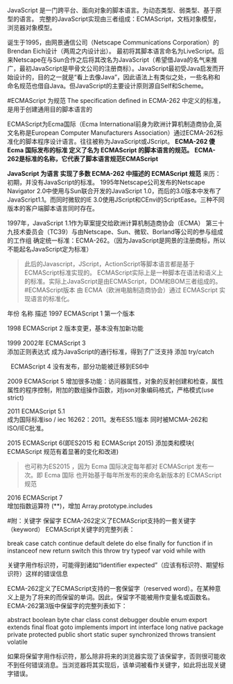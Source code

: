 JavaScript 是一门跨平台、面向对象的脚本语言。为动态类型、弱类型、基于原型的语言。
完整的JavaScript实现由三者组成：ECMAScript，文档对象模型，浏览器对象模型。










诞生于1995，由网景通信公司（Netscape Communications Corporation）的Brendan Eich设计（两周之内设计出）。
最初将其脚本语言命名为LiveScript。后来Netscape在与Sun合作之后将其改名为JavaScript（希望借Java的名气来推广，最初JavaScript是甲骨文公司的注册商标）。JavaScript最初受Java启发而开始设计的，目的之一就是“看上去像Java”，因此语法上有类似之处，一些名称和命名规范也借自Java。但JavaScript的主要设计原则源自Self和Scheme。


#ECMAScript 为规范
The specification defined in ECMA-262 中定义的标准，是用于创建通用目的脚本语言的

ECMAScript为Ecma国际（Ecma International前身为欧洲计算机制造商协会,英文名称是European Computer Manufacturers Association）通过ECMA-262标准化的脚本程序设计语言。往往被称为JavaScript或JScript。
**ECMA-262 傻Ecma 国际发布的标准 定义了名为 ECMAScript 的脚本语言的规范。**
**ECMA-262是标准的名称，它代表了脚本语言规范ECMAScript**

**JavaScript 为语言 实现了多数 ECMA-262 中描述的 ECMAScript 规范**
来历：
初期，并没有JavaScript的标准。
1995年Netscape公司发布的Netscape Navigator 2.0中使用与Sun联合开发的JavaScript 1.0，而后的3.0版本中发布了JavaScript1.1。而同时微软的IE 3.0使用JScript和CEnvi的ScriptEase。三种不同版本的客户端脚本语言同时存在。

1997年，JavaScript 1.1作为草案提交给欧洲计算机制造商协会（ECMA）
第三十九技术委员会（TC39）与由Netscape、Sun、微软、Borland等公司的参与组成的工作组 确定统一标准：ECMA-262。（因为JavaScript是网景的注册商标，所以不能起名JavaScript定为标准）

>此后的Javascript，JScript，ActionScript等脚本语言都是基于ECMAScript标准实现的。
>ECMAScript实际上是一种脚本在语法和语义上的标准。实际上JavaScript是由ECMAScript，DOM和BOM三者组成的。
#ECMAScript版本
由 ECMA（欧洲电脑制造商协会）通过 ECMAScript 实现语言的标准化。

年份	名称	描述
1997	ECMAScript 1	第一个版本

1998	ECMAScript 2	版本变更，基本没有加新功能

1999 2002年	ECMAScript 3	
添加正则表达式 成为JavaScript的通行标准，得到了广泛支持
添加 try/catch

 	ECMAScript 4	没有发布，部分功能被迁移到ES6中

2009	ECMAScript 5
增加很多功能：访问器属性，对象的反射创建和检查，属性属性的程序控制，附加的数组操作函数，对json对象编码格式，严格模式(use strict)

2011	ECMAScript 5.1	
成为国际标准iso / iec 16262：2011。发布ES5.1版本 同时被MCMA-262和ISO/IEC批准。

2015	ECMAScript 6(即ES2015 和 ECMAScript 2015)	
添加类和模块( ECMAScript 规范有着显著的变化和改进)
>也可称为ES2015 ，因为 Ecma 国际决定每年都对 ECMAScript 发布一次。即 Ecma 国际 也开始基于每年所发布的来命名新版本的 ECMAScript 规范

2016	ECMAScript 7	
增加指数运算符 (**)，增加 Array.prototype.includes


#附：关键字 保留字
ECMA-262定义了ECMAScript支持的一套关键字（keyword）
ECMAScript关键字的完整列表：

break
case
catch
continue
default
delete
do
else
finally
for
function
if
in
instanceof
new
return
switch
this
throw
try
typeof
var
void
while
with

关键字用作标识符，可能得到诸如“Identifier expected”（应该有标识符、期望标识符）这样的错误信息


ECMA-262定义了ECMAScript支持的一套保留字（reserved word）。在某种意义上是为了将来的而保留的单词。因此，保留字不能被用作变量名或函数名。
ECMA-262第3版中保留字的完整列表如下：

abstract
boolean
byte
char
class
const
debugger
double
enum
export
extends
final
float
goto
implements
import
int
interface
long
native
package
private
protected
public
short
static
super
synchronized
throws
transient
volatile

如果将保留字用作标识符，那么除非将来的浏览器实现了该保留字，否则很可能收不到任何错误消息。当浏览器将其实现后，该单词被看作关键字，如此将出现关键字错误。















